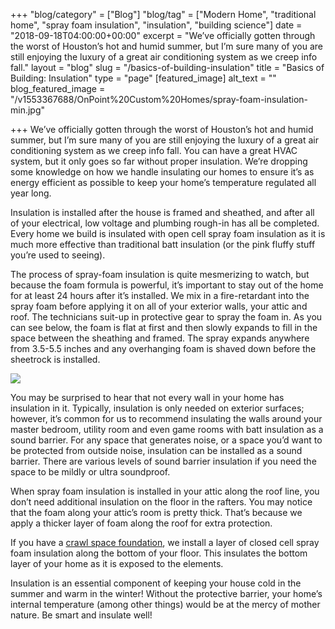 +++
"blog/category" = ["Blog"]
"blog/tag" = ["Modern Home", "traditional home", "spray foam insulation", "insulation", "building science"]
date = "2018-09-18T04:00:00+00:00"
excerpt = "We’ve officially gotten through the worst of Houston’s hot and humid summer, but I’m sure many of you are still enjoying the luxury of a great air conditioning system as we creep info fall."
layout = "blog"
slug = "/basics-of-building-insulation"
title = "Basics of Building: Insulation"
type = "page"
[featured_image]
alt_text = ""
blog_featured_image = "/v1553367688/OnPoint%20Custom%20Homes/spray-foam-insulation-min.jpg"

+++
We’ve officially gotten through the worst of Houston’s hot and humid summer, but I’m sure many of you are still enjoying the luxury of a great air conditioning system as we creep info fall. You can have a great HVAC system, but it only goes so far without proper insulation. We’re dropping some knowledge on how we handle insulating our homes to ensure it’s as energy efficient as possible to keep your home’s temperature regulated all year long.

Insulation is installed after the house is framed and sheathed, and after all of your electrical, low voltage and plumbing rough-in has all be completed. Every home we build is insulated with open cell spray foam insulation as it is much more effective than traditional batt insulation (or the pink fluffy stuff you’re used to seeing).

The process of spray-foam insulation is quite mesmerizing to watch, but because the foam formula is powerful, it’s important to stay out of the home for at least 24 hours after it’s installed. We mix in a fire-retardant into the spray foam before applying it on all of your exterior walls, your attic and roof. The technicians suit-up in protective gear to spray the foam in. As you can see below, the foam is flat at first and then slowly expands to fill in the space between the sheathing and framed. The spray expands anywhere from 3.5-5.5 inches and any overhanging foam is shaved down before the sheetrock is installed.

![](https://res.cloudinary.com/onpointcustomhomes/image/upload/v1553367688/OnPoint%20Custom%20Homes/spray-foam-insulation-min.jpg)

You may be surprised to hear that not every wall in your home has insulation in it. Typically, insulation is only needed on exterior surfaces; however, it’s common for us to recommend insulating the walls around your master bedroom, utility room and even game rooms with batt insulation as a sound barrier. For any space that generates noise, or a space you’d want to be protected from outside noise, insulation can be installed as a sound barrier. There are various levels of sound barrier insulation if you need the space to be mildly or ultra soundproof.

When spray foam insulation is installed in your attic along the roof line, you don’t need additional insulation on the floor in the rafters. You may notice that the foam along your attic’s room is pretty thick. That’s because we apply a thicker layer of foam along the roof for extra protection.

If you have a [crawl space foundation](https://onpointcustomhomes.com/blog/basics-of-building-foundation-fundamentals-part-3/), we install a layer of closed cell spray foam insulation along the bottom of your floor. This insulates the bottom layer of your home as it is exposed to the elements.

Insulation is an essential component of keeping your house cold in the summer and warm in the winter! Without the protective barrier, your home’s internal temperature (among other things) would be at the mercy of mother nature. Be smart and insulate well!